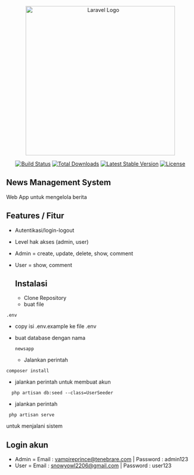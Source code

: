 <p align="center"><a href="https://laravel.com" target="_blank"><img src="https://raw.githubusercontent.com/laravel/art/master/logo-lockup/5%20SVG/2%20CMYK/1%20Full%20Color/laravel-logolockup-cmyk-red.svg" width="400" alt="Laravel Logo"></a></p>

<p align="center">
<a href="https://github.com/laravel/framework/actions"><img src="https://github.com/laravel/framework/workflows/tests/badge.svg" alt="Build Status"></a>
<a href="https://packagist.org/packages/laravel/framework"><img src="https://img.shields.io/packagist/dt/laravel/framework" alt="Total Downloads"></a>
<a href="https://packagist.org/packages/laravel/framework"><img src="https://img.shields.io/packagist/v/laravel/framework" alt="Latest Stable Version"></a>
<a href="https://packagist.org/packages/laravel/framework"><img src="https://img.shields.io/packagist/l/laravel/framework" alt="License"></a>
</p>

## News Management System

<p align="justify">Web App untuk mengelola berita
</p>

## Features / Fitur

- Autentikasi/login-logout
- Level hak akses (admin, user)
- Admin = create, update, delete, show, comment
- User = show, comment

  ## Instalasi
  - Clone Repository
  - buat file
```
.env
  ```
  - copy isi .env.example ke file .env
  - buat database dengan nama
    ```
    newsapp
    ```

     - Jalankan perintah
```
composer install
```

- jalankan perintah untuk membuat akun

```
  php artisan db:seed --class=UserSeeder
```
- jalankan perintah

```
 php artisan serve
```
untuk menjalani sistem

## Login akun
- Admin = Email : vampireprince@tenebrare.com | Password : admin123
- User = Email : snowyowl2206@gmail.com | Password : user123
